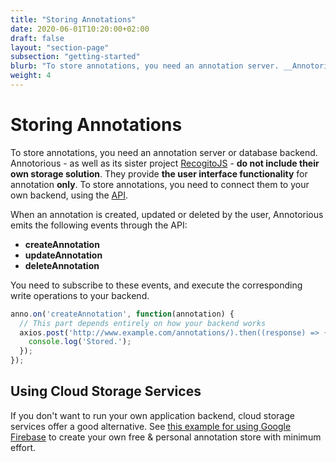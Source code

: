 ```yaml
---
title: "Storing Annotations"
date: 2020-06-01T10:20:00+02:00
draft: false
layout: "section-page"
subsection: "getting-started"
blurb: "To store annotations, you need an annotation server. __Annotorious does not come with built-in storage__. Learn how you can use the JavaScript API to set up your own solution that fits your needs." 
weight: 4
---
```


# Storing Annotations

To store annotations, you need an annotation server or database backend.
Annotorious - as well as its sister project [RecogitoJS](https://github.com/recogito/recogito) - __do not 
include their own storage solution__. They provide __the user interface functionality__ for annotation 
__only__. To store annotations, you need to connect them to your own backend, using the [API](https://github.com/recogito/annotorious/wiki/API-Reference).

When an annotation is created, updated or deleted by the user, Annotorious emits the following events 
through the API:

- __createAnnotation__
- __updateAnnotation__
- __deleteAnnotation__

You need to subscribe to these events, and execute the corresponding write operations to your backend. 

```javascript
anno.on('createAnnotation', function(annotation) {
  // This part depends entirely on how your backend works
  axios.post('http://www.example.com/annotations/).then((response) => {
    console.log('Stored.');
  });
});
```

## Using Cloud Storage Services

If you don't want to run your own application backend, cloud storage services offer a good alternative.
See [this example for using Google Firebase](https://github.com/recogito/annotorious/wiki/Using-Firebase-for-Storage) to create your own free & personal annotation store with minimum effort.
